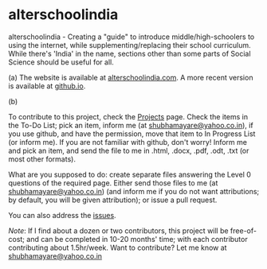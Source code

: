 # alterschoolindia

alterschoolindia - Creating a "guide" to introduce middle/high-schoolers to using the internet, while supplementing/replacing their school curriculum. While there's 'India' in the name, sections other than some parts of Social Science should be useful for all.

(a) The website is available at [alterschoolindia.com](alterschoolindia.com). A more recent version is available at [github.io](https://digikar99.github.io/alterschoolindia/).

(b) 

To contribute to this project, check the [Projects](https://github.com/digikar99/alterschoolindia/projects/1 ) page. Check the items in the To-Do List; pick an item, inform me (at shubhamayare@yahoo.co.in), if you use github, and have the permission, move that item to In Progress List (or inform me). If you are not familiar with github, don't worry! Inform me and pick an item, and send the file to me in .html, .docx, .pdf, .odt, .txt (or most other formats). 

What are you supposed to do: create separate files answering the Level 0 questions of the required page. Either send those files to me (at shubhamayare@yahoo.co.in) (and inform me if you do not want attributions; by default, you will be given attribution); or issue a pull request.

You can also address the [issues](https://github.com/digikar99/alterschoolindia/issues).

*Note*: If I find about a dozen or two contributors, this project will be free-of-cost; and can be completed in 10-20 months' time; with each contributor contributing about 1.5hr/week. Want to contribute? Let me know at shubhamayare@yahoo.co.in
